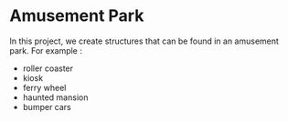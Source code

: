 # Amusement Park

In this project, we create structures that can be found in an amusement park.
For example :
* roller coaster
* kiosk
* ferry wheel
* haunted mansion
* bumper cars
